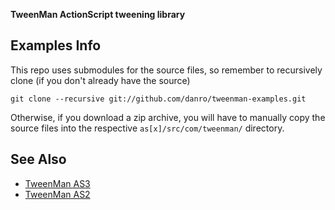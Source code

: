 **TweenMan ActionScript tweening library**

Examples Info
-------------

This repo uses submodules for the source files, so remember to recursively clone (if you don't already have the source)
	
	git clone --recursive git://github.com/danro/tweenman-examples.git

Otherwise, if you download a zip archive, you will have to manually copy the source files into the respective `as[x]/src/com/tweenman/` directory.

See Also
--------

* [TweenMan AS3](http://github.com/danro/tweenman-as3)
* [TweenMan AS2](http://github.com/danro/tweenman-as2)
